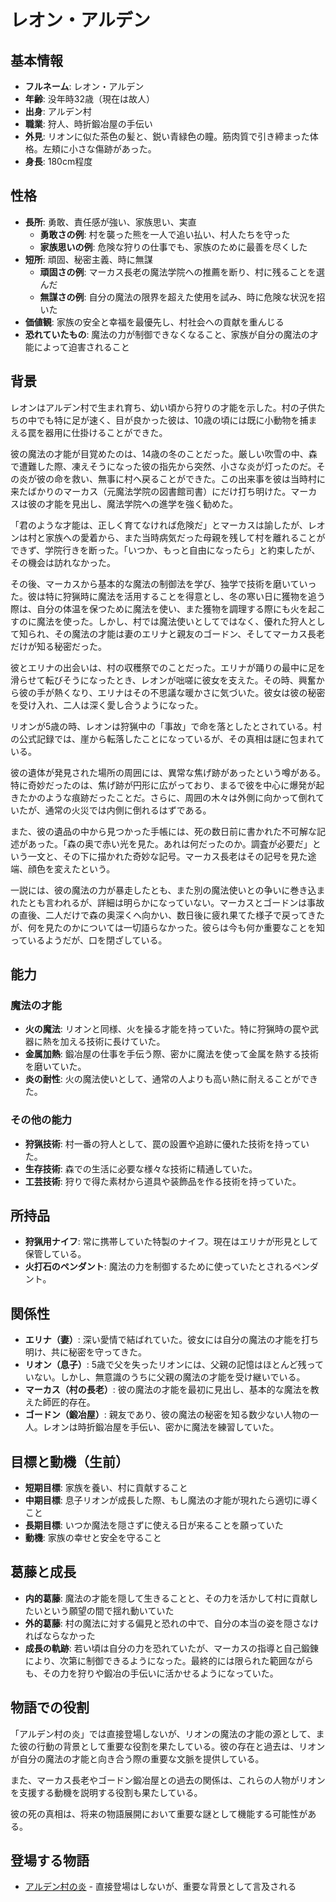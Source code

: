 # レオン・アルデン

## 基本情報

- **フルネーム**: レオン・アルデン
- **年齢**: 没年時32歳（現在は故人）
- **出身**: アルデン村
- **職業**: 狩人、時折鍛冶屋の手伝い
- **外見**: リオンに似た茶色の髪と、鋭い青緑色の瞳。筋肉質で引き締まった体格。左頬に小さな傷跡があった。
- **身長**: 180cm程度

## 性格

- **長所**: 勇敢、責任感が強い、家族思い、実直
  - **勇敢さの例**: 村を襲った熊を一人で追い払い、村人たちを守った
  - **家族思いの例**: 危険な狩りの仕事でも、家族のために最善を尽くした
- **短所**: 頑固、秘密主義、時に無謀
  - **頑固さの例**: マーカス長老の魔法学院への推薦を断り、村に残ることを選んだ
  - **無謀さの例**: 自分の魔法の限界を超えた使用を試み、時に危険な状況を招いた
- **価値観**: 家族の安全と幸福を最優先し、村社会への貢献を重んじる
- **恐れていたもの**: 魔法の力が制御できなくなること、家族が自分の魔法の才能によって迫害されること

## 背景

レオンはアルデン村で生まれ育ち、幼い頃から狩りの才能を示した。村の子供たちの中でも特に足が速く、目が良かった彼は、10歳の頃には既に小動物を捕まえる罠を器用に仕掛けることができた。

彼の魔法の才能が目覚めたのは、14歳の冬のことだった。厳しい吹雪の中、森で遭難した際、凍えそうになった彼の指先から突然、小さな炎が灯ったのだ。その炎が彼の命を救い、無事に村へ戻ることができた。この出来事を彼は当時村に来たばかりのマーカス（元魔法学院の図書館司書）にだけ打ち明けた。マーカスは彼の才能を見出し、魔法学院への進学を強く勧めた。

「君のような才能は、正しく育てなければ危険だ」とマーカスは諭したが、レオンは村と家族への愛着から、また当時病気だった母親を残して村を離れることができず、学院行きを断った。「いつか、もっと自由になったら」と約束したが、その機会は訪れなかった。

その後、マーカスから基本的な魔法の制御法を学び、独学で技術を磨いていった。彼は特に狩猟時に魔法を活用することを得意とし、冬の寒い日に獲物を追う際は、自分の体温を保つために魔法を使い、また獲物を調理する際にも火を起こすのに魔法を使った。しかし、村では魔法使いとしてではなく、優れた狩人として知られ、その魔法の才能は妻のエリナと親友のゴードン、そしてマーカス長老だけが知る秘密だった。

彼とエリナの出会いは、村の収穫祭でのことだった。エリナが踊りの最中に足を滑らせて転びそうになったとき、レオンが咄嗟に彼女を支えた。その時、興奮から彼の手が熱くなり、エリナはその不思議な暖かさに気づいた。彼女は彼の秘密を受け入れ、二人は深く愛し合うようになった。

リオンが5歳の時、レオンは狩猟中の「事故」で命を落としたとされている。村の公式記録では、崖から転落したことになっているが、その真相は謎に包まれている。

彼の遺体が発見された場所の周囲には、異常な焦げ跡があったという噂がある。特に奇妙だったのは、焦げ跡が円形に広がっており、まるで彼を中心に爆発が起きたかのような痕跡だったことだ。さらに、周囲の木々は外側に向かって倒れていたが、通常の火災では内側に倒れるはずである。

また、彼の遺品の中から見つかった手帳には、死の数日前に書かれた不可解な記述があった。「森の奥で赤い光を見た。あれは何だったのか。調査が必要だ」という一文と、その下に描かれた奇妙な記号。マーカス長老はその記号を見た途端、顔色を変えたという。

一説には、彼の魔法の力が暴走したとも、また別の魔法使いとの争いに巻き込まれたとも言われるが、詳細は明らかになっていない。マーカスとゴードンは事故の直後、二人だけで森の奥深くへ向かい、数日後に疲れ果てた様子で戻ってきたが、何を見たのかについては一切語らなかった。彼らは今も何か重要なことを知っているようだが、口を閉ざしている。

## 能力

### 魔法の才能

- **火の魔法**: リオンと同様、火を操る才能を持っていた。特に狩猟時の罠や武器に熱を加える技術に長けていた。
- **金属加熱**: 鍛冶屋の仕事を手伝う際、密かに魔法を使って金属を熱する技術を磨いていた。
- **炎の耐性**: 火の魔法使いとして、通常の人よりも高い熱に耐えることができた。

### その他の能力

- **狩猟技術**: 村一番の狩人として、罠の設置や追跡に優れた技術を持っていた。
- **生存技術**: 森での生活に必要な様々な技術に精通していた。
- **工芸技術**: 狩りで得た素材から道具や装飾品を作る技術を持っていた。

## 所持品

- **狩猟用ナイフ**: 常に携帯していた特製のナイフ。現在はエリナが形見として保管している。
- **火打石のペンダント**: 魔法の力を制御するために使っていたとされるペンダント。

## 関係性

- **エリナ（妻）**: 深い愛情で結ばれていた。彼女には自分の魔法の才能を打ち明け、共に秘密を守ってきた。
- **リオン（息子）**: 5歳で父を失ったリオンには、父親の記憶はほとんど残っていない。しかし、無意識のうちに父親の魔法の才能を受け継いでいる。
- **マーカス（村の長老）**: 彼の魔法の才能を最初に見出し、基本的な魔法を教えた師匠的存在。
- **ゴードン（鍛冶屋）**: 親友であり、彼の魔法の秘密を知る数少ない人物の一人。レオンは時折鍛冶屋を手伝い、密かに魔法を練習していた。

## 目標と動機（生前）

- **短期目標**: 家族を養い、村に貢献すること
- **中期目標**: 息子リオンが成長した際、もし魔法の才能が現れたら適切に導くこと
- **長期目標**: いつか魔法を隠さずに使える日が来ることを願っていた
- **動機**: 家族の幸せと安全を守ること

## 葛藤と成長

- **内的葛藤**: 魔法の才能を隠して生きることと、その力を活かして村に貢献したいという願望の間で揺れ動いていた
- **外的葛藤**: 村の魔法に対する偏見と恐れの中で、自分の本当の姿を隠さなければならなかった
- **成長の軌跡**: 若い頃は自分の力を恐れていたが、マーカスの指導と自己鍛錬により、次第に制御できるようになった。最終的には限られた範囲ながらも、その力を狩りや鍛冶の手伝いに活かせるようになっていた。

## 物語での役割

「アルデン村の炎」では直接登場しないが、リオンの魔法の才能の源として、また彼の行動の背景として重要な役割を果たしている。彼の存在と過去は、リオンが自分の魔法の才能と向き合う際の重要な文脈を提供している。

また、マーカス長老やゴードン鍛冶屋との過去の関係は、これらの人物がリオンを支援する動機を説明する役割も果たしている。

彼の死の真相は、将来の物語展開において重要な謎として機能する可能性がある。

## 登場する物語

- [アルデン村の炎](/stories/origins/alden_village_flame.md) - 直接登場はしないが、重要な背景として言及される